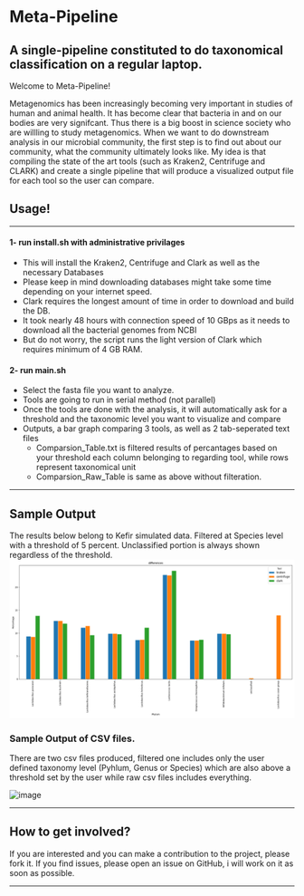 # Meta-Pipeline
## A single-pipeline constituted to do taxonomical classification on a regular laptop.

Welcome to Meta-Pipeline!

Metagenomics has been increasingly becoming very important in studies of human and animal health. It has become clear that bacteria in and on our bodies are very signifcant. Thus there is a big boost in science society who are willling to study metagenomics. When we want to do downstream analysis in our microbial community, the first step is to find out about our community, what the community ultimately looks like. My idea is that compiling the state of the art tools (such as Kraken2, Centrifuge and CLARK) and create a single pipeline that will produce a visualized output file for each tool so the user can compare.

## Usage!
*************************
#### 1- run install.sh with administrative privilages

   - This will install the Kraken2, Centrifuge and Clark as well as the necessary Databases
   - Please keep in mind downloading databases might take some time depending on your internet speed.
   - Clark requires the longest amount of time in order to download and build the DB.
   - It took nearly 48 hours with connection speed of 10 GBps as it needs to download all the bacterial genomes from NCBI
   - But do not worry, the script runs the light version of Clark which requires minimum of 4 GB RAM.

#### 2- run main.sh

   - Select the fasta file you want to analyze.
   - Tools are going to run in serial method (not parallel)
   - Once the tools are done with the analysis, it will automatically ask for a threshold and the taxonomic level you want to visualize and compare
   - Outputs, a bar graph comparing 3 tools, as well as 2 tab-seperated text files
        - Comparsion_Table.txt is filtered results of percantages based on your threshold each column belonging to regarding tool, while rows represent taxonomical unit
        - Comparsion_Raw_Table is same as above without filteration.

************************
## Sample Output
The results below belong to Kefir simulated data. Filtered at Species level with a threshold of 5 percent. Unclassified portion is always shown regardless of the threshold. 
![Comparison of outputs in a bar plot](/sample/bar_grouped.png)

### Sample Output of CSV files.
There are two csv files produced, filtered one includes only the user defined taxonomy level (Pyhlum, Genus or Species) which are also above a threshold set by the user while raw csv files includes everything.

![image](https://user-images.githubusercontent.com/41537897/132211902-07cbbd47-5fbc-497f-aef5-ec1f25225d41.png)



************************
## How to get involved?

If you are interested and you can make a contribution to the project, please fork it.
If you find issues, please open an issue on GitHub, i will work on it as soon as possible.

***********************

